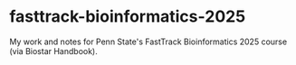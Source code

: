# fasttrack-bioinformatics-2025
My work and notes for Penn State's FastTrack Bioinformatics 2025 course (via Biostar Handbook).
